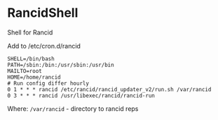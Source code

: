 # RancidShell
Shell for Rancid

Add to /etc/cron.d/rancid

```
SHELL=/bin/bash
PATH=/sbin:/bin:/usr/sbin:/usr/bin
MAILTO=root
HOME=/home/rancid
# Run config differ hourly
0 1 * * * rancid /etc/rancid/rancid_updater_v2/run.sh /var/rancid
0 3 * * * rancid /usr/libexec/rancid/rancid-run
```


Where: 
```/var/rancid```  - directory to rancid reps


